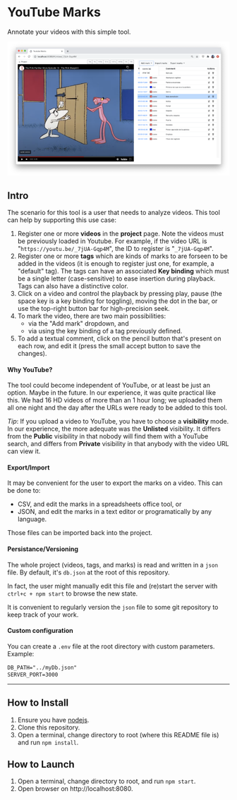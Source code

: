 # YouTube Marks

Annotate your videos with this simple tool.

![Screenshot](shot_800.png)

## Intro

The scenario for this tool is a user that needs to analyze videos.
This tool can help by supporting this use case:
1. Register one or more **videos** in the **project** page. Note the videos must be previously loaded in Youtube. For example, if the video URL is "`https://youtu.be/_7jUA-Gqp4M`", the ID to register is "`_7jUA-Gqp4M`". 
2. Register one or more **tags** which are kinds of marks to are forseen to be added in the videos (it is enough to register just one, for example, a "default" tag). The tags can have an associated **Key binding** which must be a single letter (case-sensitive) to ease insertion during playback. Tags can also have a distinctive color.
3. Click on a video and control the playback by pressing play, pause (the space key is a key binding for toggling), moving the dot in the bar, or use the top-right button bar for high-precision seek.
4. To mark the video, there are two main possibilities:
   - via the "Add mark" dropdown, and 
   - via using the key binding of a tag previously defined.
5. To add a textual comment, click on the pencil button that's present on each row, and edit it (press the small accept button to save the changes).

#### Why YouTube?
The tool could become independent of YouTube, or at least be just an option. Maybe in the future. In our experience, it was quite practical like this. We had 16 HD videos of more than an 1 hour long; we uploaded them all one night and the day after the URLs were ready to be added to this tool.

*Tip*: If you upload a video to YouTube, you have to choose a **visibility** mode. In our experience, the more adequate was the **Unlisted** visibility. It differs from the **Public** visibility in that nobody will find them with a YouTube search, and differs from **Private** visibility in that anybody with the video URL can view it.

#### Export/Import
It may be convenient for the user to export the marks on a video. This can be done to: 
  - CSV, and edit the marks in a spreadsheets office tool, or 
  - JSON, and edit the marks in a text editor or programatically by any language.
  
Those files can be imported back into the project.

#### Persistance/Versioning
The whole project (videos, tags, and marks) is read and written in a `json` file. By default, it's `db.json` at the root of this repository. 

In fact, the user might manually edit this file and (re)start the server with `ctrl+c + npm start` to browse the new state.

It is convenient to regularly version the `json` file to some git repository to keep track of your work.

#### Custom configuration

You can create a `.env` file at the root directory with custom parameters. Example:
```
DB_PATH="../myDb.json"
SERVER_PORT=3000
```

---

## How to Install

1. Ensure you have [nodejs](https://nodejs.org/).
2. Clone this repository.
3. Open a terminal, change directory to root (where this README file is) and run `npm install`.

## How to Launch

1. Open a terminal, change directory to root, and run `npm start`.
2. Open browser on http://localhost:8080.
